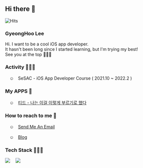 ## Hi there 👋 
 ![Hits](https://hits.seeyoufarm.com/api/count/incr/badge.svg?url=https%3A%2F%2Fgithub.com%2F9oHigh%2Fhit-counter&count_bg=%2379C83D&title_bg=%23555555&icon=&icon_color=%23E7E7E7&title=Hits&edge_flat=false)

### GyeongHoo Lee
Hi. I want to be a cool iOS app developer.  
It hasn't been long since I started learning, but I'm trying my best!  
See you at the top 🏃🏻‍♂️  

### Activity 🏋🏻‍♀️
　☺︎　SeSAC - iOS App Developer Course ( 2021.10 ~ 2022.2 )

### My APPS 📱
 　☺︎︎　[티드 - 나는 이걸 이렇게 부르기로 했다](https://apps.apple.com/kr/app/%ED%8B%B0%EB%93%9C-%EB%82%98%EB%8A%94-%EC%9D%B4%EA%B1%B8-%EC%9D%B4%EB%A0%87%EA%B2%8C-%EB%B6%80%EB%A5%B4%EA%B8%B0%EB%A1%9C-%ED%96%88%EB%8B%A4/id1597847159 "당장 다운로드 받기")

### How to reach to me 📮 
　☺︎　[Send Me An Email](mailto:usKet@icloud.com)
 
　☺︎　[Blog](https://pooh-footprints.tistory.com/)　
 
### Tech Stack 🧑🏻‍💻 
<img src="https://img.shields.io/badge/-iOS-%23000000?style=for-the-badge&logo=Apple&logoColor=#000000"/>　
<img src="https://img.shields.io/badge/-Swift-%23000000?style=for-the-badge&logo=Swift&logoColor=#F05138"/>　

